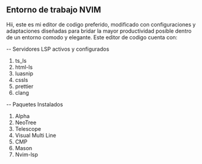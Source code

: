 ## Entorno de trabajo NVIM
Hii, este es mi editor de codigo preferido, modificado con configuraciones y adaptaciones diseñadas para bridar la mayor productividad posible dentro de un entorno comodo y elegante.
Este editor de codigo cuenta con:

-- Servidores LSP activos y configurados
1. ts_ls
2. html-ls
3. luasnip
4. cssls
5. prettier
6. clang

-- Paquetes Instalados
1. Alpha
2. NeoTree
3. Telescope
4. Visual Multi Line
5. CMP
6. Mason
7. Nvim-lsp
